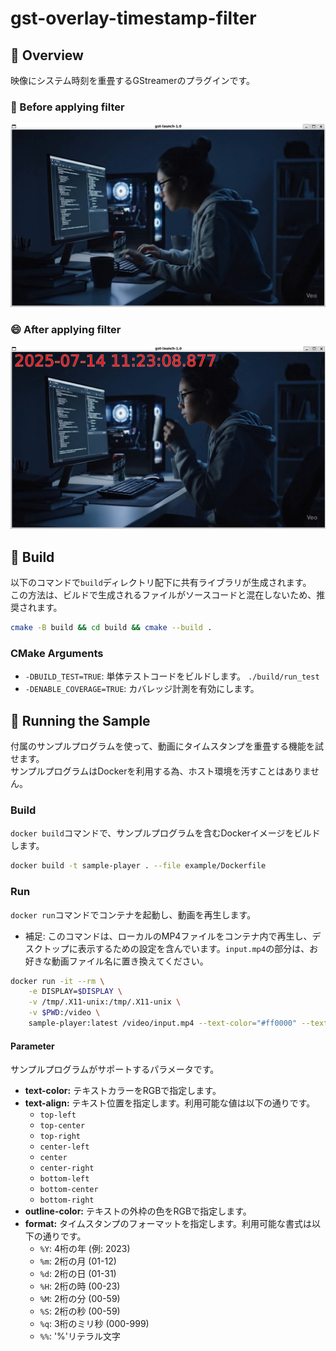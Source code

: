 # gst-overlay-timestamp-filter

## 📝 Overview
映像にシステム時刻を重畳するGStreamerのプラグインです。

### 🙂 Before applying filter 
![before_applying_filter](before_applying_filter.png)

### 😄 After applying filter
![after_applying_filter](after_applying_filter.png)


## 🔧 Build
以下のコマンドで`build`ディレクトリ配下に共有ライブラリが生成されます。  
この方法は、ビルドで生成されるファイルがソースコードと混在しないため、推奨されます。

```bash
cmake -B build && cd build && cmake --build .
```

### CMake Arguments
* `-DBUILD_TEST=TRUE`: 単体テストコードをビルドします。 `./build/run_test`
* `-DENABLE_COVERAGE=TRUE`: カバレッジ計測を有効にします。


## 🚀 Running the Sample
付属のサンプルプログラムを使って、動画にタイムスタンプを重畳する機能を試せます。  
サンプルプログラムはDockerを利用する為、ホスト環境を汚すことはありません。

### Build
`docker build`コマンドで、サンプルプログラムを含むDockerイメージをビルドします。
```bash
docker build -t sample-player . --file example/Dockerfile
```

### Run
`docker run`コマンドでコンテナを起動し、動画を再生します。

* 補足: このコマンドは、ローカルのMP4ファイルをコンテナ内で再生し、デスクトップに表示するための設定を含んでいます。`input.mp4`の部分は、お好きな動画ファイル名に置き換えてください。

```bash
docker run -it --rm \
    -e DISPLAY=$DISPLAY \
    -v /tmp/.X11-unix:/tmp/.X11-unix \
    -v $PWD:/video \
    sample-player:latest /video/input.mp4 --text-color="#ff0000" --text-align="center"
```

#### Parameter
サンプルプログラムがサポートするパラメータです。
* **text-color:** テキストカラーをRGBで指定します。
* **text-align:** テキスト位置を指定します。利用可能な値は以下の通りです。
    * `top-left`
    * `top-center`
    * `top-right`
    * `center-left`
    * `center`
    * `center-right`
    * `bottom-left`
    * `bottom-center`
    * `bottom-right`
* **outline-color:** テキストの外枠の色をRGBで指定します。
* **format:** タイムスタンプのフォーマットを指定します。利用可能な書式は以下の通りです。
    * `%Y`: 4桁の年 (例: 2023)
    * `%m`: 2桁の月 (01-12)
    * `%d`: 2桁の日 (01-31)
    * `%H`: 2桁の時 (00-23)
    * `%M`: 2桁の分 (00-59)
    * `%S`: 2桁の秒 (00-59)
    * `%q`: 3桁のミリ秒 (000-999)
    * `%%`: '%'リテラル文字
